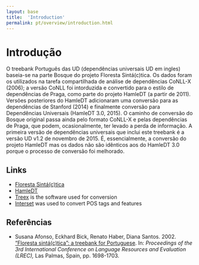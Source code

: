 ```yaml
---
layout: base
title:  'Introduction'
permalink: pt/overview/introduction.html
---
```


# Introdução

O treebank Português das UD (dependências universais UD em ingles) baseia-se na parte Bosque do projeto  Floresta Sintá(c)tica.
Os dados foram os utilizados na tarefa compartilhada de análise de dependências CoNLL-X (2006); a versão CoNLL
foi intorduzida e convertido para o estilo de dependências de Praga, como  parte do projeto HamleDT (a partir de 2011).
Versões posteriores do HamleDT adicionaram uma conversão para as dependências de Stanford (2014) e finalmente conversão para
Dependências Universais (HamleDT 3.0, 2015). O caminho de conversão do Bosque original passa ainda
pelo formato CoNLL-X e pelas dependências de Praga, que podem, ocasionalmente, ter levado a
perda de informação. A primeira versão de  dependências universais que inclui este treebank
é a versão UD v1.2 de novembro de 2015. É, essencialmente, a conversão do projeto HamleDT mas os dados não são
idênticos aos do HamleDT 3.0 porque o processo de conversão foi melhorado.

## Links

* [Floresta Sintá(c)tica](http://www.linguateca.pt/Floresta/principal.html)
* [HamleDT](http://ufal.mff.cuni.cz/hamledt)
* [Treex](http://ufal.mff.cuni.cz/treex) is the software used for conversion
* [Interset](http://ufal.mff.cuni.cz/interset) was used to convert POS tags and features

## Referências

* Susana Afonso, Eckhard Bick, Renato Haber, Diana Santos. 2002.
  [“Floresta sintá(c)tica”: a treebank for Portuguese](http://www.lrec-conf.org/proceedings/lrec2002/sumarios/1.htm).
  In: *Proceedings of the 3rd International Conference on Language Resources and Evaluation (LREC),* Las Palmas, Spain, pp. 1698-1703.
